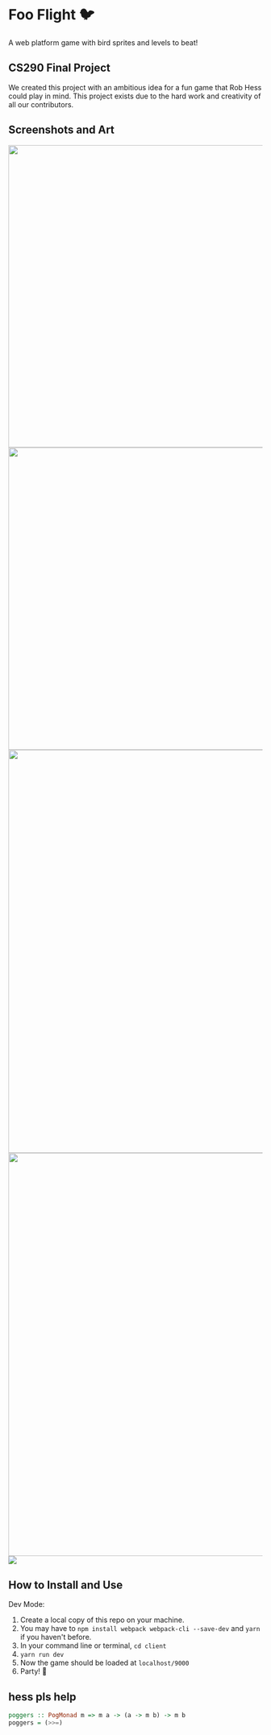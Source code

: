 # Foo Flight :bird:

A web platform game with bird sprites and levels to beat!

## CS290 Final Project

We created this project with an ambitious idea for a fun game that Rob Hess could play in mind. This project exists due to the hard work and creativity of all our contributors.

## Screenshots and Art

<img src="https://user-images.githubusercontent.com/29801241/118744097-8bd25a80-b808-11eb-9da6-d8065e0bd058.jpg" width="600">

<img src="https://user-images.githubusercontent.com/29801241/118755619-0e194980-b81e-11eb-873f-8546ef25e302.jpg" width="600">

<img src="https://user-images.githubusercontent.com/29801241/119047974-7299ed00-b973-11eb-9fd2-c9d5e619d971.png" width="800">
<img src="https://user-images.githubusercontent.com/29801241/119047992-77f73780-b973-11eb-8357-6635c0470fcd.png" width="800">
<img src="https://user-images.githubusercontent.com/29801241/119048001-7b8abe80-b973-11eb-87d5-ce85db327de7.png width="800">

## How to Install and Use

Dev Mode:
1. Create a local copy of this repo on your machine.
2. You may have to `npm install webpack webpack-cli --save-dev` and `yarn` if you haven't before.
3. In your command line or terminal, `cd client`
4. `yarn run dev`
5. Now the game should be loaded at `localhost/9000`
6. Party! 🥳

## hess pls help
```haskell
poggers :: PogMonad m => m a -> (a -> m b) -> m b
poggers = (>>=)
```
